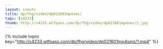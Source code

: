 ```yaml
--- 
layout: sieutv
title: dp/fhg/video/dp021601mp4smz/
tags: [s4233]
thumb: http://s4233.wtfpass.com/dp/fhg/video/dp021601mp4smz/1.jpg
---
```

{% include tvpro key="http://s4233.wtfpass.com/dp/fhg/video/dp021601mp4smz/1.mp4" %} 
